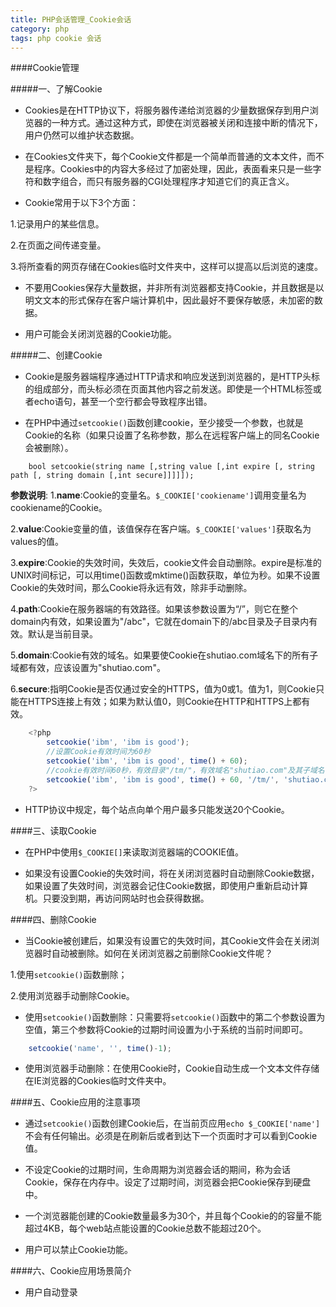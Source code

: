 ```yaml
---
title: PHP会话管理_Cookie会话
category: php
tags: php cookie 会话
---
```


####Cookie管理

#####一、了解Cookie

*	Cookies是在HTTP协议下，将服务器传递给浏览器的少量数据保存到用户浏览器的一种方式。通过这种方式，即使在浏览器被关闭和连接中断的情况下，用户仍然可以维护状态数据。

*	在Cookies文件夹下，每个Cookie文件都是一个简单而普通的文本文件，而不是程序。Cookies中的内容大多经过了加密处理，因此，表面看来只是一些字符和数字组合，而只有服务器的CGI处理程序才知道它们的真正含义。

*	Cookie常用于以下3个方面：

<!-- more -->

1.记录用户的某些信息。
	
2.在页面之间传递变量。

3.将所查看的网页存储在Cookies临时文件夹中，这样可以提高以后浏览的速度。

*	不要用Cookies保存大量数据，并非所有浏览器都支持Cookie，并且数据是以明文文本的形式保存在客户端计算机中，因此最好不要保存敏感，未加密的数据。

*	用户可能会关闭浏览器的Cookie功能。

#####二、创建Cookie

*	Cookie是服务器端程序通过HTTP请求和响应发送到浏览器的，是HTTP头标的组成部分，而头标必须在页面其他内容之前发送。即使是一个HTML标签或者echo语句，甚至一个空行都会导致程序出错。

*	在PHP中通过`setcookie()`函数创建cookie，至少接受一个参数，也就是Cookie的名称（如果只设置了名称参数，那么在远程客户端上的同名Cookie会被删除）。

```JS
	bool setcookie(string name [,string value [,int expire [, string path [, string domain [,int secure]]]]]);
```

__参数说明__:
1.__name__:Cookie的变量名。`$_COOKIE['cookiename']`调用变量名为cookiename的Cookie。

2.__value__:Cookie变量的值，该值保存在客户端。`$_COOKIE['values']`获取名为values的值。

3.__expire__:Cookie的失效时间，失效后，cookie文件会自动删除。expire是标准的UNIX时间标记，可以用time()函数或mktime()函数获取，单位为秒。如果不设置Cookie的失效时间，那么Cookie将永远有效，除非手动删除。

4.__path__:Cookie在服务器端的有效路径。如果该参数设置为“/”，则它在整个domain内有效，如果设置为"/abc"，它就在domain下的/abc目录及子目录内有效。默认是当前目录。

5.__domain__:Cookie有效的域名。如果要使Cookie在shutiao.com域名下的所有子域都有效，应该设置为"shutiao.com"。

6.__secure__:指明Cookie是否仅通过安全的HTTPS，值为0或1。值为1，则Cookie只能在HTTPS连接上有效；如果为默认值0，则Cookie在HTTP和HTTPS上都有效。

```js
	<?php
		setcookie('ibm', 'ibm is good');
		//设置Cookie有效时间为60秒
		setcookie('ibm', 'ibm is good', time() + 60);
		//cookie有效时间60秒，有效目录"/tm/"，有效域名"shutiao.com"及其子域名
		setcookie('ibm', 'ibm is good', time() + 60, '/tm/', 'shutiao.com', 1);
	?>
```

*	HTTP协议中规定，每个站点向单个用户最多只能发送20个Cookie。

####三、读取Cookie

*	在PHP中使用`$_COOKIE[]`来读取浏览器端的COOKIE值。

*	如果没有设置Cookie的失效时间，将在关闭浏览器时自动删除Cookie数据，如果设置了失效时间，浏览器会记住Cookie数据，即使用户重新启动计算机。只要没到期，再访问网站时也会获得数据。

####四、删除Cookie

*	当Cookie被创建后，如果没有设置它的失效时间，其Cookie文件会在关闭浏览器时自动被删除。如何在关闭浏览器之前删除Cookie文件呢？

1.使用`setcookie()`函数删除；
	
2.使用浏览器手动删除Cookie。

*	使用`setcookie()`函数删除：只需要将`setcookie()`函数中的第二个参数设置为空值，第三个参数将Cookie的过期时间设置为小于系统的当前时间即可。

```js
	setcookie('name', '', time()-1);
```

*	使用浏览器手动删除：在使用Cookie时，Cookie自动生成一个文本文件存储在IE浏览器的Cookies临时文件夹中。

####五、Cookie应用的注意事项

*	通过`setcookie()`函数创建Cookie后，在当前页应用`echo $_COOKIE['name']`不会有任何输出。必须是在刷新后或者到达下一个页面时才可以看到Cookie值。

*	不设定Cookie的过期时间，生命周期为浏览器会话的期间，称为会话Cookie，保存在内存中。设定了过期时间，浏览器会把Cookie保存到硬盘中。

*	一个浏览器能创建的Cookie数量最多为30个，并且每个Cookie的的容量不能超过4KB，每个web站点能设置的Cookie总数不能超过20个。

*	用户可以禁止Cookie功能。

####六、Cookie应用场景简介

*	用户自动登录

